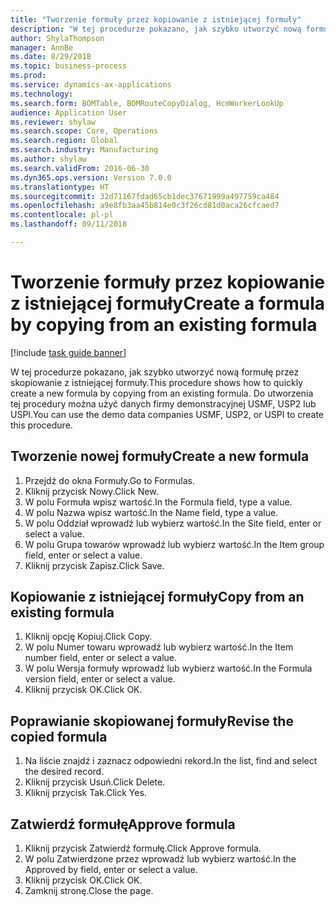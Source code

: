 ```yaml
--- 
title: "Tworzenie formuły przez kopiowanie z istniejącej formuły"
description: "W tej procedurze pokazano, jak szybko utworzyć nową formułę przez skopiowanie z istniejącej formuły."
author: ShylaThompson
manager: AnnBe
ms.date: 8/29/2018
ms.topic: business-process
ms.prod: 
ms.service: dynamics-ax-applications
ms.technology: 
ms.search.form: BOMTable, BOMRouteCopyDialog, HcmWorkerLookUp
audience: Application User
ms.reviewer: shylaw
ms.search.scope: Core, Operations
ms.search.region: Global
ms.search.industry: Manufacturing
ms.author: shylaw
ms.search.validFrom: 2016-06-30
ms.dyn365.ops.version: Version 7.0.0
ms.translationtype: HT
ms.sourcegitcommit: 32d71167fdad65cb1dec37671999a497759ca484
ms.openlocfilehash: a9e8fb3aa45b814e0c3f26cd81d0aca26cfcaed7
ms.contentlocale: pl-pl
ms.lasthandoff: 09/11/2018

---
```

# <a name="create-a-formula-by-copying-from-an-existing-formula"></a><span data-ttu-id="25a08-103">Tworzenie formuły przez kopiowanie z istniejącej formuły</span><span class="sxs-lookup"><span data-stu-id="25a08-103">Create a formula by copying from an existing formula</span></span>

[!include [task guide banner](../../includes/task-guide-banner.md)]

<span data-ttu-id="25a08-104">W tej procedurze pokazano, jak szybko utworzyć nową formułę przez skopiowanie z istniejącej formuły.</span><span class="sxs-lookup"><span data-stu-id="25a08-104">This procedure shows how to quickly create a new formula by copying from an existing formula.</span></span> <span data-ttu-id="25a08-105">Do utworzenia tej procedury można użyć danych firmy demonstracyjnej USMF, USP2 lub USPI.</span><span class="sxs-lookup"><span data-stu-id="25a08-105">You can use the demo data companies USMF, USP2, or USPI to create this procedure.</span></span>


## <a name="create-a-new-formula"></a><span data-ttu-id="25a08-106">Tworzenie nowej formuły</span><span class="sxs-lookup"><span data-stu-id="25a08-106">Create a new formula</span></span>
1. <span data-ttu-id="25a08-107">Przejdź do okna Formuły.</span><span class="sxs-lookup"><span data-stu-id="25a08-107">Go to Formulas.</span></span>
2. <span data-ttu-id="25a08-108">Kliknij przycisk Nowy.</span><span class="sxs-lookup"><span data-stu-id="25a08-108">Click New.</span></span>
3. <span data-ttu-id="25a08-109">W polu Formuła wpisz wartość.</span><span class="sxs-lookup"><span data-stu-id="25a08-109">In the Formula field, type a value.</span></span>
4. <span data-ttu-id="25a08-110">W polu Nazwa wpisz wartość.</span><span class="sxs-lookup"><span data-stu-id="25a08-110">In the Name field, type a value.</span></span>
5. <span data-ttu-id="25a08-111">W polu Oddział wprowadź lub wybierz wartość.</span><span class="sxs-lookup"><span data-stu-id="25a08-111">In the Site field, enter or select a value.</span></span>
6. <span data-ttu-id="25a08-112">W polu Grupa towarów wprowadź lub wybierz wartość.</span><span class="sxs-lookup"><span data-stu-id="25a08-112">In the Item group field, enter or select a value.</span></span>
7. <span data-ttu-id="25a08-113">Kliknij przycisk Zapisz.</span><span class="sxs-lookup"><span data-stu-id="25a08-113">Click Save.</span></span>

## <a name="copy-from-an-existing-formula"></a><span data-ttu-id="25a08-114">Kopiowanie z istniejącej formuły</span><span class="sxs-lookup"><span data-stu-id="25a08-114">Copy from an existing formula</span></span>
1. <span data-ttu-id="25a08-115">Kliknij opcję Kopiuj.</span><span class="sxs-lookup"><span data-stu-id="25a08-115">Click Copy.</span></span>
2. <span data-ttu-id="25a08-116">W polu Numer towaru wprowadź lub wybierz wartość.</span><span class="sxs-lookup"><span data-stu-id="25a08-116">In the Item number field, enter or select a value.</span></span>
3. <span data-ttu-id="25a08-117">W polu Wersja formuły wprowadź lub wybierz wartość.</span><span class="sxs-lookup"><span data-stu-id="25a08-117">In the Formula version field, enter or select a value.</span></span>
4. <span data-ttu-id="25a08-118">Kliknij przycisk OK.</span><span class="sxs-lookup"><span data-stu-id="25a08-118">Click OK.</span></span>

## <a name="revise-the-copied-formula"></a><span data-ttu-id="25a08-119">Poprawianie skopiowanej formuły</span><span class="sxs-lookup"><span data-stu-id="25a08-119">Revise the copied formula</span></span>
1. <span data-ttu-id="25a08-120">Na liście znajdź i zaznacz odpowiedni rekord.</span><span class="sxs-lookup"><span data-stu-id="25a08-120">In the list, find and select the desired record.</span></span>
2. <span data-ttu-id="25a08-121">Kliknij przycisk Usuń.</span><span class="sxs-lookup"><span data-stu-id="25a08-121">Click Delete.</span></span>
3. <span data-ttu-id="25a08-122">Kliknij przycisk Tak.</span><span class="sxs-lookup"><span data-stu-id="25a08-122">Click Yes.</span></span>

## <a name="approve-formula"></a><span data-ttu-id="25a08-123">Zatwierdź formułę</span><span class="sxs-lookup"><span data-stu-id="25a08-123">Approve formula</span></span>
1. <span data-ttu-id="25a08-124">Kliknij przycisk Zatwierdź formułę.</span><span class="sxs-lookup"><span data-stu-id="25a08-124">Click Approve formula.</span></span>
2. <span data-ttu-id="25a08-125">W polu Zatwierdzone przez wprowadź lub wybierz wartość.</span><span class="sxs-lookup"><span data-stu-id="25a08-125">In the Approved by field, enter or select a value.</span></span>
3. <span data-ttu-id="25a08-126">Kliknij przycisk OK.</span><span class="sxs-lookup"><span data-stu-id="25a08-126">Click OK.</span></span>
4. <span data-ttu-id="25a08-127">Zamknij stronę.</span><span class="sxs-lookup"><span data-stu-id="25a08-127">Close the page.</span></span>


